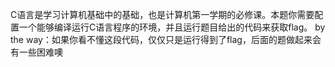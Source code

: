 C语言是学习计算机基础中的基础，也是计算机第一学期的必修课。本题你需要配置一个能够编译运行C语言程序的环境，并且运行题目给出的代码来获取flag。
by the way：如果你看不懂这段代码，仅仅只是运行得到了flag，后面的题做起来会有一些困难噢